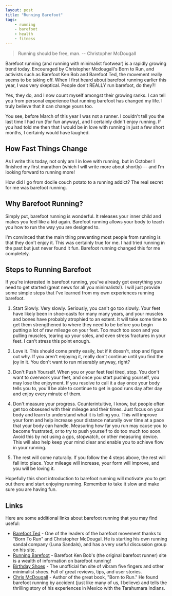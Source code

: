 ```yaml
---
layout: post
title: "Running Barefoot"
tags:
    - running
    - barefoot
    - health
    - fitness
---
```

> Running should be free, man.
> -- Christopher McDougall

Barefoot running (and running with minimalist footwear) is a rapidly growing trend today.  Encouraged by Christopher Mcdougall's Born to Run, and activists such as Barefoot Ken Bob and Barefoot Ted, the movement really seems to be taking off. When I first heard about barefoot running earlier this year, I was very skeptical. People don't REALLY run barefoot, do they?!

Yes, they do, and I now count myself amongst their growing ranks. I can tell you from personal experience that running barefoot has changed my life. I truly believe that it can change yours too.

You see, before March of this year I was not a runner. I couldn't tell you the last time I had run (for fun anyway), and I certainly didn't enjoy running. If you had told me then that I would be in love with running in just a few short months, I certainly would have laughed.

## How Fast Things Change

As I write this today, not only am I in love with running, but in October I finished my first marathon (which I will write more about shortly) -- and I’m looking forward to running more!

How did I go from docile couch potato to a running addict? The real secret for me was barefoot running.

## Why Barefoot Running?

Simply put, barefoot running is wonderful. It releases your inner child and makes you feel like a kid again. Barefoot running allows your body to teach you how to run the way you are designed to.

I'm convinced that the main thing preventing most people from running is that they don't enjoy it. This was certainly true for me. I had tried running in the past but just never found it fun. Barefoot running changed this for me completely.

## Steps to Running Barefoot

If you're interested in barefoot running, you've already got everything you need to get started (great news for all you minimalists!). I will just provide some simple steps that I've learned from my own experiences running barefoot.

1. Start Slowly. Very slowly. Seriously, you can't go too slowly. Your feet have likely been in shoe-casts for many many years, and your muscles and bones have probably atrophied to an extent. It will take some time to get them strengthened to where they need to be before you begin putting a lot of raw mileage on your feet. Too much too soon and you pulling muscles, tearing up your soles, and even stress fractures in your feet. I can't stress this point enough.

2. Love it. This should come pretty easily, but if it doesn't, stop and figure out why. If you aren't enjoying it, really don't continue until you find the joy in it. You don't want to run miserably anyway, right?

3. Don't Push Yourself. When you or your feet feel tired, stop. You don't want to overwork your feet, and once you start pushing yourself, you may lose the enjoyment. If you resolve to call it a day once your body tells you to, you'll be able to continue to get in good runs day after day and enjoy every minute of them.

4. Don't measure your progress. Counterintuitive, I know, but people often get too obsessed with their mileage and their times. Just focus on your body and learn to understand what it is telling you. This will improve your form and help increase your distance naturally over time at a pace that your body can handle. Measuring how far you run may cause you to become frustrated, or to try to push yourself to do too much too soon. Avoid this by not using a gps, stopwatch, or other measuring device. This will also help keep your mind clear and enable you to achieve flow in your running.

5. The rest will come naturally. If you follow the 4 steps above, the rest will fall into place. Your mileage will increase, your form will improve, and you will be loving it.

Hopefully this short introduction to barefoot running will motivate you to get out there and start enjoying running. Remember to take it slow and make sure you are having fun.

## Links

Here are some additional links about barefoot running that you may find useful:

* [Barefoot Ted](http://www.barefootted.com/) - One of the leaders of the barefoot movement thanks to "Born To Run" and Christopher McDougal. He is starting his own running sandal company (Luna Sandals), and has a very useful discussion group on his site.
* [Running Barefoot](http://therunningbarefoot.com/) - Barefoot Ken Bob's (the original barefoot runner) site is a wealth of information on barefoot running!
* [Birthday Shoes](http://birthdayshoes.com/) - The unofficial fan site of vibram five fingers and other minimalist shoes. Full of great reviews, tips, and user stories.
* [Chris McDougall](http://chrismcdougall.com/blog/) - Author of the great book, "Born to Run." He found barefoot running by accident (just like many of us, I believe) and tells the thrilling story of his experiences in Mexico with the Tarahumara Indians.
